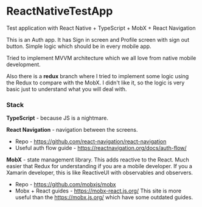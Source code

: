 # ReactNativeTestApp
Test application with React Native + TypeScript + MobX + React Navigation

This is an Auth app. It has Sign in screen and Profile screen with sign out button. Simple logic which should be in every mobile app.

Tried to implement MVVM architecture which we all love from native mobile development.

Also there is a **redux** branch where I tried to implement some logic using the Redux to compare with the MobX. I didn't like it, so the logic is very basic just to understand what you will deal with.

### Stack

**TypeScript** - because JS is a nightmare.

**React Navigation** - navigation between the screens.
- Repo - https://github.com/react-navigation/react-navigation
- Useful auth flow guide - https://reactnavigation.org/docs/auth-flow/

**MobX** - state management library. This adds reactive to the React. Much easier that Redux for understanding if you are a mobile developer.
If you a Xamarin developer, this is like ReactiveUI with observables and observers.
- Repo - https://github.com/mobxjs/mobx
- Mobx + React guides - https://mobx-react.js.org/ This site is more useful than the https://mobx.js.org/ which have some outdated guides.
